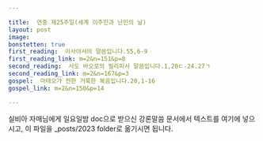 ```yaml
---

title:  연중 제25주일(세계 이주민과 난민의 날)
layout: post 
image:  
bonstetten: true
first_reading:  이사야서의 말씀입니다.55,6-9
first_reading_link: m=2&n=151&p=8
second_reading:  사도 바오로의 필리피서 말씀입니다.1,20ㄷ-24.27ㄱ
second_reading_link: m=2&n=167&p=3
gospel:  마태오가 전한 거룩한 복음입니다.20,1-16
gospel_link: m=2&n=150&p=14

---
```



실비아 자매님에게 일요일밤 doc으로 받으신
강론말씀 문서에서
텍스트를 여기에 넣으시고,
이 파일을 _posts/2023 folder로 옮기시면 됩니다.
